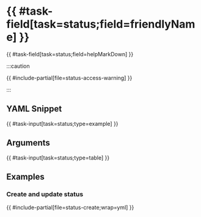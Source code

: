# {{ #task-field[task=status;field=friendlyName] }}

{{ #task-field[task=status;field=helpMarkDown] }}

:::caution

{{ #include-partial[file=status-access-warning] }}

:::

## YAML Snippet

{{ #task-input[task=status;type=example] }}

## Arguments

{{ #task-input[task=status;type=table] }}

## Examples

### Create and update status

{{ #include-partial[file=status-create;wrap=yml] }}
